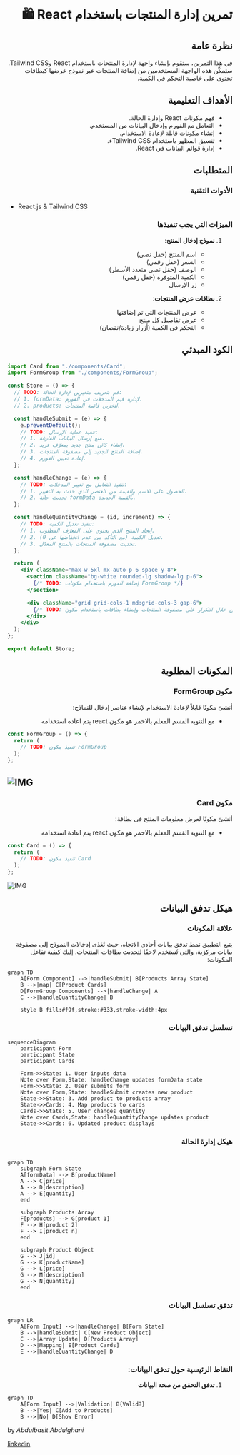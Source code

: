 <div dir="rtl">

# تمرين إدارة المنتجات باستخدام React 🛍️

## نظرة عامة

في هذا التمرين، ستقوم بإنشاء واجهة لإدارة المنتجات باستخدام React وTailwind CSS. ستمكّن هذه الواجهة المستخدمين من إضافة المنتجات عبر نموذج عرضها كبطاقات تحتوي على خاصية التحكم في الكمية.

## الأهداف التعليمية

- فهم مكونات React وإدارة الحالة.
- التعامل مع الفورم وإدخال البيانات من المستخدم.
- إنشاء مكونات قابلة لإعادة الاستخدام.
- تنسيق المظهر باستخدام Tailwind CSSء.
- إدارة قوائم البيانات في React.

## المتطلبات

### الأدوات التقنية

</div>

- React.js & Tailwind CSS

<div dir="rtl">

### الميزات التي يجب تنفيذها

1. **نموذج إدخال المنتج**:

   - اسم المنتج (حقل نصي)
   - السعر (حقل رقمي)
   - الوصف (حقل نصي متعدد الأسطر)
   - الكمية المتوفرة (حقل رقمي)
   - زر الإرسال

2. **بطاقات عرض المنتجات**:
   - عرض المنتجات التي تم إضافتها
   - عرض تفاصيل كل منتج
   - التحكم في الكمية (أزرار زيادة/نقصان)

## الكود المبدئي

</div>

```jsx
import Card from "./components/Card";
import FormGroup from "./components/FormGroup";

const Store = () => {
  // TODO: قم بتعريف متغيرين لإدارة الحالة:
  // 1. formData: لإدارة قيم المدخلات في الفورم.
  // 2. products: لتخزين قائمة المنتجات.

  const handleSubmit = (e) => {
    e.preventDefault();
    // TODO: تنفيذ عملية الإرسال:
    // 1. منع إرسال البيانات الفارغة.
    // 2. إنشاء كائن منتج جديد بمعرّف فريد.
    // 3. إضافة المنتج الجديد إلى مصفوفة المنتجات.
    // 4. إعادة تعيين الفورم.
  };

  const handleChange = (e) => {
    // TODO: تنفيذ التعامل مع تغيير المدخلات:
    // 1. الحصول على الاسم والقيمة من العنصر الذي حدث به التغيير.
    // 2. تحديث حالة formData بالقيمة الجديدة.
  };

  const handleQuantityChange = (id, increment) => {
    // TODO: تنفيذ تعديل الكمية:
    // 1. إيجاد المنتج الذي يحتوي على المعرّف المطلوب.
    // 2. تعديل الكمية (مع التأكد من عدم انخفاضها عن 0).
    // 3. تحديث مصفوفة المنتجات بالمنتج المعدّل.
  };

  return (
    <div className="max-w-5xl mx-auto p-6 space-y-8">
      <section className="bg-white rounded-lg shadow-lg p-6">
        {/* TODO: إضافة الفورم باستخدام مكونات FormGroup */}
      </section>

      <div className="grid grid-cols-1 md:grid-cols-3 gap-6">
        {/* TODO: عرض المنتجات من خلال التكرار على مصفوفة المنتجات وإنشاء بطاقات باستخدام مكون Card */}
      </div>
    </div>
  );
};

export default Store;
```

<div dir="rtl">

## المكونات المطلوبة

### مكون FormGroup

أنشئ مكونًا قابلاً لإعادة الاستخدام لإنشاء عناصر إدخال للنماذج:

- مع التنويه القسم المعلم بالاحمر هو مكون react يتم اعادة استخدامه

</div>

```jsx
const FormGroup = () => {
  return (
    // TODO: تنفيذ مكون FormGroup
  );
};
```

## ![IMG](Screenshot%202024-11-17%20192635.png)

<div dir="rtl">

### مكون Card

أنشئ مكونًا لعرض معلومات المنتج في بطاقة:

- مع التنويه القسم المعلم بالاحمر هو مكون react يتم اعادة استخدامه

</div>

```jsx
const Card = () => {
  return (
    // TODO: تنفيذ مكون Card
  );
};
```

![IMG](Screenshot%202024-11-17%20192907.png)

<div dir="rtl">

## هيكل تدفق البيانات

### علاقة المكونات

يتبع التطبيق نمط تدفق بيانات أحادي الاتجاه، حيث تُغذى إدخالات النموذج إلى مصفوفة بيانات مركزية، والتي تُستخدم لاحقًا لتحديث بطاقات المنتجات. إليك كيفية تفاعل المكونات:

</div>

```mermaid
graph TD
    A[Form Component] -->|handleSubmit| B[Products Array State]
    B -->|map| C[Product Cards]
    D[FormGroup Components] -->|handleChange| A
    C -->|handleQuantityChange| B

    style B fill:#f9f,stroke:#333,stroke-width:4px
```

<div dir="rtl">

### تسلسل تدفق البيانات

</div>

```mermaid
sequenceDiagram
    participant Form
    participant State
    participant Cards

    Form->>State: 1. User inputs data
    Note over Form,State: handleChange updates formData state
    Form->>State: 2. User submits form
    Note over Form,State: handleSubmit creates new product
    State->>State: 3. Add product to products array
    State->>Cards: 4. Map products to cards
    Cards->>State: 5. User changes quantity
    Note over Cards,State: handleQuantityChange updates product
    State->>Cards: 6. Updated product displays
```

<div dir="rtl">

### هيكل إدارة الحالة

</div>

```mermaid

graph TD
    subgraph Form State
    A[formData] --> B[productName]
    A --> C[price]
    A --> D[description]
    A --> E[quantity]
    end

    subgraph Products Array
    F[products] --> G[product 1]
    F --> H[product 2]
    F --> I[product n]
    end

    subgraph Product Object
    G --> J[id]
    G --> K[productName]
    G --> L[price]
    G --> M[description]
    G --> N[quantity]
    end
```

<div dir="rtl">

### تدفق تسلسل البيانات

</div>

```mermaid
graph LR
    A[Form Input] -->|handleChange| B[Form State]
    B -->|handleSubmit| C[New Product Object]
    C -->|Array Update| D[Products Array]
    D -->|Mapping| E[Product Cards]
    E -->|handleQuantityChange| D
```

<div dir="rtl">

### النقاط الرئيسية حول تدفق البيانات:

1. **تدفق التحقق من صحة البيانات**

</div>
   
   ```mermaid
   graph TD
       A[Form Input] -->|Validation| B{Valid?}
       B -->|Yes| C[Add to Products]
       B -->|No| D[Show Error]
   ```

by _Abdulbasit Abdulghani_

[linkedin](www.linkedin.com/in/abdulbasit-abdulgani)
